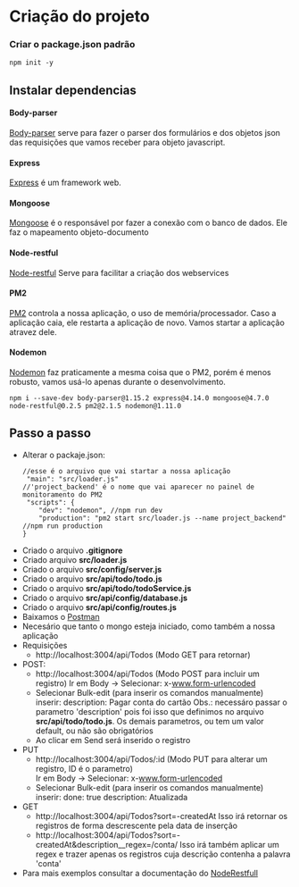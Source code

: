 # Criação do projeto

### Criar o package.json padrão
```
npm init -y
```

## Instalar dependencias
#### Body-parser
[Body-parser](https://github.com/expressjs/body-parser) serve para fazer o parser dos formulários e dos objetos json das requisições que vamos receber para objeto javascript.
#### Express
[Express](http://expressjs.com/) é um framework web.
#### Mongoose
[Mongoose](http://mongoosejs.com/) é o responsável por fazer a conexão com o banco de dados. Ele faz o mapeamento objeto-documento
#### Node-restful
[Node-restful](https://github.com/baugarten/node-restful) Serve para facilitar a criação dos webservices
#### PM2
[PM2](http://pm2.keymetrics.io/) controla a nossa aplicação, o uso de memória/processador. Caso a aplicação caia, ele restarta a aplicação de novo. Vamos startar a aplicação atravez dele. 
#### Nodemon
[Nodemon](https://nodemon.io/) faz praticamente a mesma coisa que o PM2, porém é menos robusto, vamos usá-lo apenas durante o desenvolvimento.

```
npm i --save-dev body-parser@1.15.2 express@4.14.0 mongoose@4.7.0 node-restful@0.2.5 pm2@2.1.5 nodemon@1.11.0
```


## Passo a passo 
* Alterar o packaje.json: 
	```
	//esse é o arquivo que vai startar a nossa aplicação
	 "main": "src/loader.js" 
	//'project_backend' é o nome que vai aparecer no painel de monitoramento do PM2
	 "scripts": {
		"dev": "nodemon", //npm run dev
		"production": "pm2 start src/loader.js --name project_backend"  //npm run production
	}
	```
* Criado o arquivo **.gitignore**
* Criado arquivo **src/loader.js**
* Criado o arquivo **src/config/server.js**
* Criado o arquivo **src/api/todo/todo.js**
* Criado o arquivo **src/api/todo/todoService.js**
* Criado o arquivo **src/api/config/database.js**
* Criado o arquivo **src/api/config/routes.js**
* Baixamos o [Postman](https://www.getpostman.com/)
* Necesário que tanto o mongo esteja iniciado, como também a nossa aplicação
* Requisições
    * http://localhost:3004/api/Todos (Modo GET para retornar)
* POST:
    * http://localhost:3004/api/Todos (Modo POST para incluir um registro)
    Ir em Body -> Selecionar: x-www.form-urlencoded
    * Selecionar Bulk-edit (para inserir os comandos manualmente)
    inserir: description: Pagar conta do cartão
    Obs.: necessáro passar o parametro 'description' pois foi isso que definimos no arquivo **src/api/todo/todo.js**. Os demais parametros, ou tem um valor default, ou não são obrigatórios
    * Ao clicar em Send será inserido o registro
* PUT
    * http://localhost:3004/api/Todos/:id (Modo PUT para alterar um registro, ID é o parametro)
    <br>Ir em Body -> Selecionar: x-www.form-urlencoded
    * Selecionar Bulk-edit (para inserir os comandos manualmente)
    inserir: 
    done: true
    description: Atualizada
* GET
    * http://localhost:3004/api/Todos?sort=-createdAt
    Isso irá retornar os registros de forma descrescente pela data de inserção
    * http://localhost:3004/api/Todos?sort=-createdAt&description__regex=/conta/
    Isso irá também aplicar um regex e trazer apenas os registros cuja descrição contenha a palavra 'conta'
* Para mais exemplos consultar a documentação do [NodeRestfull](https://github.com/baugarten/node-restful)

